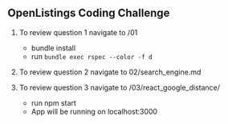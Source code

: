 ## OpenListings Coding Challenge

1. To review question 1 navigate to /01
   * bundle install
   * run `bundle exec rspec --color -f d`
2. To review question 2 navigate to 02/search_engine.md
  
3. To review question 3 navigate to /03/react_google_distance/
   * run npm start
   * App will be running on localhost:3000